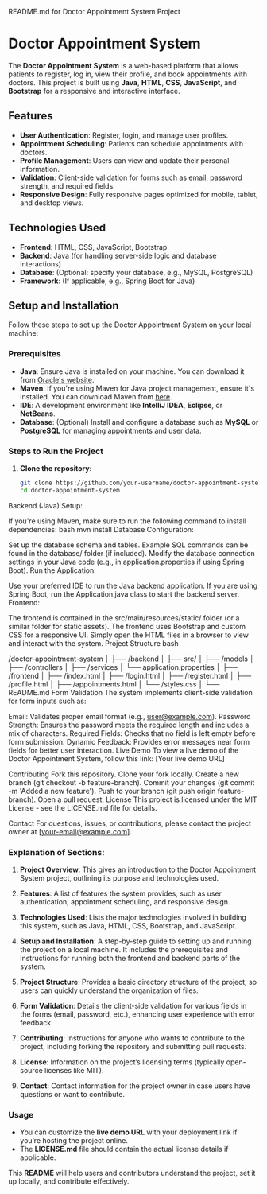 README.md for Doctor Appointment System Project


# Doctor Appointment System

The **Doctor Appointment System** is a web-based platform that allows patients to register, log in, view their profile, and book appointments with doctors. This project is built using **Java**, **HTML**, **CSS**, **JavaScript**, and **Bootstrap** for a responsive and interactive interface.

## Features

- **User Authentication**: Register, login, and manage user profiles.
- **Appointment Scheduling**: Patients can schedule appointments with doctors.
- **Profile Management**: Users can view and update their personal information.
- **Validation**: Client-side validation for forms such as email, password strength, and required fields.
- **Responsive Design**: Fully responsive pages optimized for mobile, tablet, and desktop views.

## Technologies Used

- **Frontend**: HTML, CSS, JavaScript, Bootstrap
- **Backend**: Java (for handling server-side logic and database interactions)
- **Database**: (Optional: specify your database, e.g., MySQL, PostgreSQL)
- **Framework**: (If applicable, e.g., Spring Boot for Java)

## Setup and Installation

Follow these steps to set up the Doctor Appointment System on your local machine:

### Prerequisites

- **Java**: Ensure Java is installed on your machine. You can download it from [Oracle's website](https://www.oracle.com/java/technologies/javase-downloads.html).
- **Maven**: If you're using Maven for Java project management, ensure it's installed. You can download Maven from [here](https://maven.apache.org/download.cgi).
- **IDE**: A development environment like **IntelliJ IDEA**, **Eclipse**, or **NetBeans**.
- **Database**: (Optional) Install and configure a database such as **MySQL** or **PostgreSQL** for managing appointments and user data.

### Steps to Run the Project

1. **Clone the repository**:
   ```bash
   git clone https://github.com/your-username/doctor-appointment-system.git
   cd doctor-appointment-system
Backend (Java) Setup:

If you're using Maven, make sure to run the following command to install dependencies:
bash
mvn install
Database Configuration:

Set up the database schema and tables. Example SQL commands can be found in the database/ folder (if included).
Modify the database connection settings in your Java code (e.g., in application.properties if using Spring Boot).
Run the Application:

Use your preferred IDE to run the Java backend application. If you are using Spring Boot, run the Application.java class to start the backend server.
Frontend:

The frontend is contained in the src/main/resources/static/ folder (or a similar folder for static assets).
The frontend uses Bootstrap and custom CSS for a responsive UI. Simply open the HTML files in a browser to view and interact with the system.
Project Structure
bash

/doctor-appointment-system
│
├── /backend
│   ├── src/
│   ├── /models
│   ├── /controllers
│   ├── /services
│   └── application.properties
│
├── /frontend
│   ├── /index.html
│   ├── /login.html
│   ├── /register.html
│   ├── /profile.html
│   ├── /appointments.html
│   └── /styles.css
│
└── README.md
Form Validation
The system implements client-side validation for form inputs such as:

Email: Validates proper email format (e.g., user@example.com).
Password Strength: Ensures the password meets the required length and includes a mix of characters.
Required Fields: Checks that no field is left empty before form submission.
Dynamic Feedback: Provides error messages near form fields for better user interaction.
Live Demo
To view a live demo of the Doctor Appointment System, follow this link: [Your live demo URL]

Contributing
Fork this repository.
Clone your fork locally.
Create a new branch (git checkout -b feature-branch).
Commit your changes (git commit -m 'Added a new feature').
Push to your branch (git push origin feature-branch).
Open a pull request.
License
This project is licensed under the MIT License - see the LICENSE.md file for details.

Contact
For questions, issues, or contributions, please contact the project owner at [your-email@example.com].



### Explanation of Sections:

1. **Project Overview**: This gives an introduction to the Doctor Appointment System project, outlining its purpose and technologies used.

2. **Features**: A list of features the system provides, such as user authentication, appointment scheduling, and responsive design.

3. **Technologies Used**: Lists the major technologies involved in building this system, such as Java, HTML, CSS, Bootstrap, and JavaScript.

4. **Setup and Installation**: A step-by-step guide to setting up and running the project on a local machine. It includes the prerequisites and instructions for running both the frontend and backend parts of the system.

5. **Project Structure**: Provides a basic directory structure of the project, so users can quickly understand the organization of files.

6. **Form Validation**: Details the client-side validation for various fields in the forms (email, password, etc.), enhancing user experience with error feedback.

7. **Contributing**: Instructions for anyone who wants to contribute to the project, including forking the repository and submitting pull requests.

8. **License**: Information on the project’s licensing terms (typically open-source licenses like MIT).

9. **Contact**: Contact information for the project owner in case users have questions or want to contribute.

### Usage

- You can customize the **live demo URL** with your deployment link if you’re hosting the project online.
- The **LICENSE.md** file should contain the actual license details if applicable.

This **README** will help users and contributors understand the project, set it up locally, and contribute effectively.


